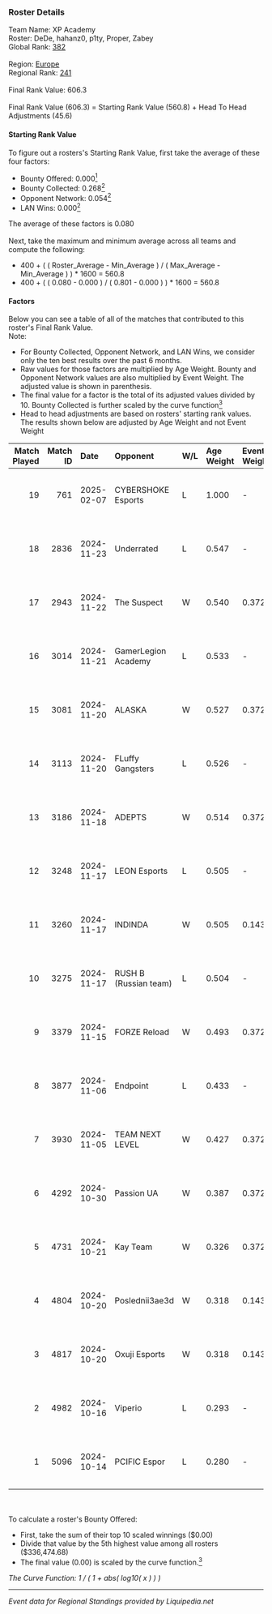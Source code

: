 ### Roster Details<br />
Team Name: XP Academy<br />
Roster: DeDe, hahanz0, p1ty, Proper, Zabey<br />
Global Rank: [382](../standings_global.md)<br />
<br />
Region: [Europe]( ../standings_europe.md)<br />
Regional Rank: [241]( ../standings_europe.md)<br />
<br />
Final Rank Value:  606.3<br />
<br />
Final Rank Value (606.3) = Starting Rank Value (560.8) + Head To Head Adjustments (45.6)<br />

#### Starting Rank Value<br />
To figure out a rosters's Starting Rank Value, first take the average of these four factors:<br />
- Bounty Offered: 0.000[<sup>1</sup>](#table2)
- Bounty Collected: 0.268[<sup>2</sup>](#table1)
- Opponent Network: 0.054[<sup>2</sup>](#table1)
- LAN Wins: 0.000[<sup>2</sup>](#table1)

The average of these factors is 0.080<br />
<br />
Next, take the maximum and minimum average across all teams and compute the following:<br />
- 400 + ( ( Roster_Average - Min_Average ) / ( Max_Average - Min_Average ) ) * 1600 = 560.8
- 400 + ( ( 0.080 - 0.000 ) / ( 0.801 - 0.000 ) ) * 1600 = 560.8


#### Factors<br />
Below you can see a table of all of the matches that contributed to this roster's Final Rank Value.<br />
Note:<br />

- For Bounty Collected, Opponent Network, and LAN Wins, we consider only the ten best results over the past 6 months.
- Raw values for those factors are multiplied by Age Weight. Bounty and Opponent Network values are also multiplied by Event Weight. The adjusted value is shown in parenthesis.
- The final value for a factor is the total of its adjusted values divided by 10. Bounty Collected is further scaled by the curve function[<sup>3</sup>](#curveFunction)
- Head to head adjustments are based on rosters' starting rank values. The results shown below are adjusted by Age Weight and not Event Weight
<span id="table1"></span><br />


| Match Played | Match ID | Date       | Opponent              | W/L | Age Weight | Event Weight | Bounty Collected | Opponent Network | LAN Wins  | H2H Adj. | Roster                             |
| -: | -: | :- | :- | :- | :- | :- | :- | :- | :- | -: | :- |
|           19 |      761 | 2025-02-07 | CYBERSHOKE Esports    | L   | 1.000      | -            | -                | -                | -         |    -6.76 | DeDe, hahanz0, p1ty, Proper, Zabey |
|           18 |     2836 | 2024-11-23 | Underrated            | L   | 0.547      | -            | -                | -                | -         |    -7.70 | DeDe, fen2k, Proper, z3ndeR, Zabey |
|           17 |     2943 | 2024-11-22 | The Suspect           | W   | 0.540      | 0.372        | 0.003 (0.001)    | 0.220 (0.044)    | 0 (0.000) |    10.91 | DeDe, fen2k, Proper, z3ndeR, Zabey |
|           16 |     3014 | 2024-11-21 | GamerLegion Academy   | L   | 0.533      | -            | -                | -                | -         |    -9.30 | DeDe, fen2k, Proper, z3ndeR, Zabey |
|           15 |     3081 | 2024-11-20 | ALASKA                | W   | 0.527      | 0.372        | 0.030 (0.006)    | 0.875 (0.172)    | 0 (0.000) |    14.78 | DeDe, fen2k, Proper, z3ndeR, Zabey |
|           14 |     3113 | 2024-11-20 | FLuffy Gangsters      | L   | 0.526      | -            | -                | -                | -         |    -3.58 | DeDe, fen2k, Proper, z3ndeR, Zabey |
|           13 |     3186 | 2024-11-18 | ADEPTS                | W   | 0.514      | 0.372        | 0.000 (0.000)    | 0.292 (0.056)    | 0 (0.000) |    10.00 | DeDe, fen2k, Proper, z3ndeR, Zabey |
|           12 |     3248 | 2024-11-17 | LEON Esports          | L   | 0.505      | -            | -                | -                | -         |    -4.76 | DeDe, fen2k, Proper, z3ndeR, Zabey |
|           11 |     3260 | 2024-11-17 | INDINDA               | W   | 0.505      | 0.143        | 0.000 (0.000)    | 0.066 (0.005)    | 0 (0.000) |     6.47 | DeDe, fen2k, Proper, z3ndeR, Zabey |
|           10 |     3275 | 2024-11-17 | RUSH B (Russian team) | L   | 0.504      | -            | -                | -                | -         |    -2.55 | DeDe, fen2k, Proper, z3ndeR, Zabey |
|            9 |     3379 | 2024-11-15 | FORZE Reload          | W   | 0.493      | 0.372        | 0.026 (0.005)    | 0.559 (0.103)    | 0 (0.000) |    12.37 | DeDe, fen2k, Proper, z3ndeR, Zabey |
|            8 |     3877 | 2024-11-06 | Endpoint              | L   | 0.433      | -            | -                | -                | -         |    -3.48 | DeDe, fen2k, Proper, z3ndeR, Zabey |
|            7 |     3930 | 2024-11-05 | TEAM NEXT LEVEL       | W   | 0.427      | 0.372        | 0.003 (0.001)    | 0.465 (0.074)    | 0 (0.000) |     8.62 | DeDe, fen2k, Proper, z3ndeR, Zabey |
|            6 |     4292 | 2024-10-30 | Passion UA            | W   | 0.387      | 0.372        | 0.044 (0.006)    | 0.557 (0.080)    | 0 (0.000) |    11.29 | DeDe, fen2k, Proper, z3ndeR, Zabey |
|            5 |     4731 | 2024-10-21 | Kay Team              | W   | 0.326      | 0.372        | 0.000 (0.000)    | 0.050 (0.006)    | 0 (0.000) |     4.55 | DeDe, fen2k, Proper, z3ndeR, Zabey |
|            4 |     4804 | 2024-10-20 | Poslednii3ae3d        | W   | 0.318      | 0.143        | 0.001 (0.000)    | 0.103 (0.005)    | 0 (0.000) |     6.15 | DeDe, fen2k, Proper, z3ndeR, Zabey |
|            3 |     4817 | 2024-10-20 | Oxuji Esports         | W   | 0.318      | 0.143        | 0.000 (0.000)    | 0.000 (0.000)    | 0 (0.000) |     2.93 | DeDe, fen2k, Proper, z3ndeR, Zabey |
|            2 |     4982 | 2024-10-16 | Viperio               | L   | 0.293      | -            | -                | -                | -         |    -2.29 | DeDe, fen2k, Proper, z3ndeR, Zabey |
|            1 |     5096 | 2024-10-14 | PCIFIC Espor          | L   | 0.280      | -            | -                | -                | -         |    -2.09 | DeDe, fen2k, Proper, z3ndeR, Zabey |

<br />
<span id="table2"></span><br />
To calculate a roster's Bounty Offered:<br />

- First, take the sum of their top 10 scaled winnings ($0.00)
- Divide that value by the 5th highest value among all rosters ($336,474.68)
- The final value (0.00) is scaled by the curve function.[<sup>3</sup>](#curveFunction)

<span id="curveFunction"></span>_The Curve Function: 1 / ( 1 + abs( log10( x ) ) )_<br />

---
_Event data for Regional Standings provided by Liquipedia.net_<br />
